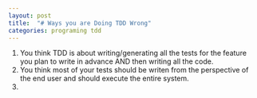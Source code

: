 ```yaml
---
layout: post
title:  "# Ways you are Doing TDD Wrong"
categories: programing tdd
---
```

1. You think TDD is about writing/generating all the tests for the feature you plan to write in advance AND then writing all the code.
2. You think most of your tests should be writen from the perspective of the end user and should execute the entire system.
3. 